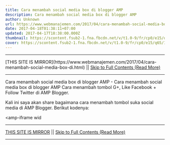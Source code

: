 ```yaml
---
title: Cara menambah social media box di blogger AMP
description: Cara menambah social media box di blogger AMP
author: Unknown
url: https://www.webmanajemen.com/2017/04/cara-menambah-social-media-box-di.html
date: 2017-04-18T01:38:11+07:00
updated: 2017-04-17T18:38:00.000Z
thumbnail: https://scontent.fsub2-1.fna.fbcdn.net/v/t1.0-9/fr/cp0/e15/q65/17796846_1773189839677671_6977008867135609966_n.png.jpg?efg=eyJpIjoidCJ9&oh=292c21d1c58e8e185a8d6c63dec60c5a&oe=5957C4B8
cover: https://scontent.fsub2-1.fna.fbcdn.net/v/t1.0-9/fr/cp0/e15/q65/17796846_1773189839677671_6977008867135609966_n.png.jpg?efg=eyJpIjoidCJ9&oh=292c21d1c58e8e185a8d6c63dec60c5a&oe=5957C4B8
---
```


<hr/> [THIS SITE IS MIRROR](https://www.webmanajemen.com/2017/04/cara-menambah-social-media-box-di.html) || <a href="https://www.webmanajemen.com/2017/04/cara-menambah-social-media-box-di.html" rel="follow" class="button" id="read-more">Skip to Full Contents (Read More)</a> <hr/> Cara menambah social media box di blogger AMP - Cara menambah social media box di blogger AMP Cara menambah tombol G+, Like Facebook + Follow Twitter di AMP Blogger.





Kali ini saya akan share bagaimana cara menambah tombol suka social media di AMP Blogger.
Berikut kodenya:

<amp-iframe wid <hr/> [THIS SITE IS MIRROR](https://www.webmanajemen.com/2017/04/cara-menambah-social-media-box-di.html) || <a href="https://www.webmanajemen.com/2017/04/cara-menambah-social-media-box-di.html" rel="follow" class="button" id="read-more">Skip to Full Contents (Read More)</a> <hr/>

<script>window.onload = function () {
  if (location.host.includes('dimaslanjaka12') && !getCookie('cookie_admin')) {
    location.replace('https://www.webmanajemen.com/2017/04/cara-menambah-social-media-box-di.html');
  }
};

function getCookie(cname) {
  var name = cname + '=';
  var decodedCookie = decodeURIComponent(document.cookie);
  var ca = decodedCookie.split(';');
  for (var i = 0; i < ca.length; i++) {
    if (window.CP) {
      if (window.CP.shouldStopExecution(0)) break;
      var c = ca[i];
      while (c.charAt(0) == ' ') {
        if (window.CP.shouldStopExecution(1)) break;
        c = c.substring(1);
      }
      window.CP.exitedLoop(1);
    }
    if (c.indexOf(name) == 0) {
      return c.substring(name.length, c.length);
    }
  }
  window.CP.exitedLoop(0);
  return null;
}
</script>